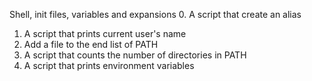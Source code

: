 Shell, init files, variables and expansions
0. A script that create an alias
1. A script that prints current user's name
2. Add a file to the end  list of PATH
3. A script that counts the number of directories in PATH
4. A script that prints environment variables

